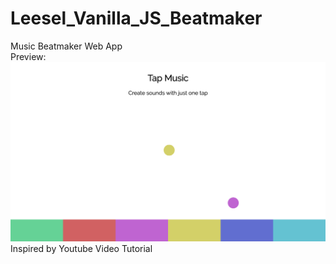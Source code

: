 # Leesel_Vanilla_JS_Beatmaker
Music Beatmaker Web App <br> 
Preview: <br>
<img src="TapMusic.png" alt="TapMusic Preview"/>
Inspired by Youtube Video Tutorial
